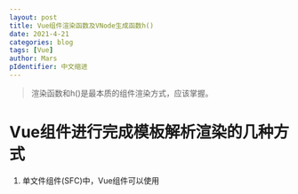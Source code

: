 ```yaml
---
layout: post
title: Vue组件渲染函数及VNode生成函数h()
date: 2021-4-21
categories: blog
tags: [Vue]
author: Mars
pIdentifier: 中文缩进
---
```


> 渲染函数和h()是最本质的组件渲染方式，应该掌握。

# Vue组件进行完成模板解析渲染的几种方式

1. 单文件组件(SFC)中，Vue组件可以使用<template>定义渲染模板；
2. 任何组件都可以通过配置中tempalte property传入模板字符串定义渲染模板；
3. 定义render()方法，作为组件的渲染函数进行纯JS渲染。

# 渲染函数

组件内部可以定义
